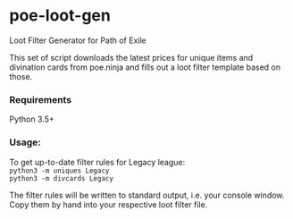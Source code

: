 # poe-loot-gen
Loot Filter Generator for Path of Exile

This set of script downloads the latest prices for unique items 
and divination cards from poe.ninja and fills out a loot filter 
template based on those.

### Requirements
Python 3.5+

### Usage:
To get up-to-date filter rules for Legacy league:    
`python3 -m uniques Legacy`    
`python3 -m divcards Legacy`    

The filter rules will be written to standard output, i.e. your 
console window. Copy them by hand into your respective loot filter
file.

